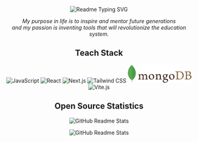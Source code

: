 <p align="center">
  <img src="https://readme-typing-svg.herokuapp.com?font=Manrope&color=41b883&size=30&center=true&vCenter=true&multiline=true&width=500&height=140&lines=My+name+is+Ner+Karso%2C;also+known+as+Ngineer+and;I+am+a+Software+Engineer." alt="Readme Typing SVG">
</p>

<p align="center"><i>My purpose in life is to inspire and mentor future generations<br/>and my passion is inventing tools that will revolutionize the education system.</i></p>

<h2 align="center">Teach Stack</h2>

<p align="center">
  <img height="48" src="https://raw.githubusercontent.com/gilbarbara/logos/master/logos/javascript.svg" alt="JavaScript">
  <img height="48" src="https://raw.githubusercontent.com/gilbarbara/logos/master/logos/react.svg" alt="React">
  <img height="48" src="https://raw.githubusercontent.com/gilbarbara/logos/master/logos/nextjs-icon.svg" alt="Next.js">
  <img height="48" src="https://raw.githubusercontent.com/gilbarbara/logos/master/logos/tailwindcss-icon.svg" alt="Tailwind CSS">
  <img height="48" src="https://raw.githubusercontent.com/gilbarbara/logos/master/logos/mongodb.svg" alt="MongoDB">
  <img height="48" src="https://raw.githubusercontent.com/gilbarbara/logos/master/logos/vitejs.svg" alt="Vite.js">
</p>

<h2 align="center">Open Source Statistics</h2>

<p align="center">
  <img src="https://github-readme-stats.vercel.app/api/top-langs/?username=nerkarso&langs_count=10&layout=compact" alt="GitHub Readme Stats" />
</p>

<p align="center">
  <img src="https://github-readme-stats.vercel.app/api?username=nerkarso&show_icons=true&theme=vue&custom_title=GitHub%20Stats&hide_border=false" alt="GitHub Readme Stats" />
</p>
